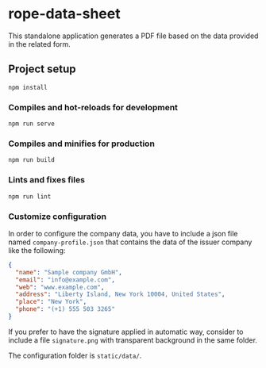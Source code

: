 # rope-data-sheet

This standalone application generates a PDF file based on the data provided in the related form.

## Project setup
```
npm install
```

### Compiles and hot-reloads for development
```
npm run serve
```

### Compiles and minifies for production
```
npm run build
```

### Lints and fixes files
```
npm run lint
```

### Customize configuration

In order to configure the company data, you have to include a json file named `company-profile.json` that contains the data of the issuer company like the following:

```json
{
  "name": "Sample company GmbH",
  "email": "info@example.com",
  "web": "www.example.com",
  "address": "Liberty Island, New York 10004, United States",
  "place": "New York",
  "phone": "(+1) 555 503 3265"
}
```

If you prefer to have the signature applied in automatic way, consider to include a file `signature.png` with transparent background in the same folder.

The configuration folder is `static/data/`.

